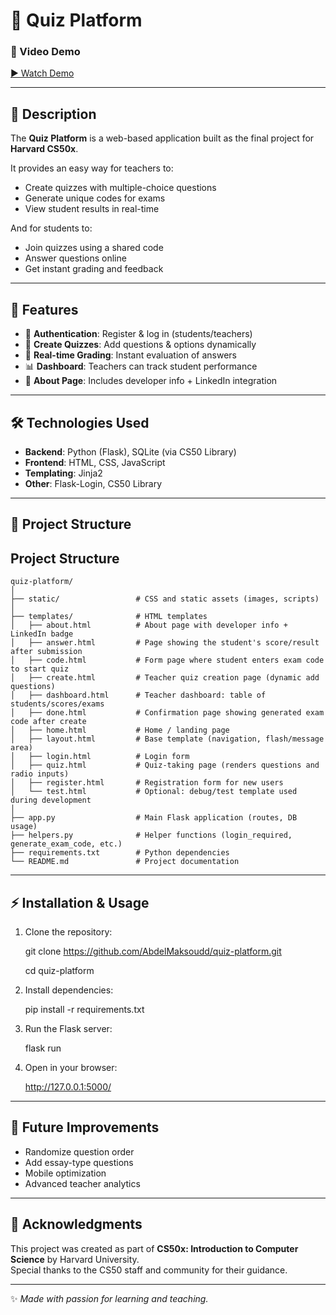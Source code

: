 # 📘 Quiz Platform

### 🎥 Video Demo  
[▶️ Watch Demo](https://youtu.be/c2fNxOZYqSU)

---

## 📝 Description
The **Quiz Platform** is a web-based application built as the final project for **Harvard CS50x**.  

It provides an easy way for teachers to:
- Create quizzes with multiple-choice questions  
- Generate unique codes for exams  
- View student results in real-time  

And for students to:
- Join quizzes using a shared code  
- Answer questions online  
- Get instant grading and feedback  

---

## 🚀 Features
- 🔑 **Authentication**: Register & log in (students/teachers)  
- 📝 **Create Quizzes**: Add questions & options dynamically  
- 🎯 **Real-time Grading**: Instant evaluation of answers  
- 📊 **Dashboard**: Teachers can track student performance  
- 👤 **About Page**: Includes developer info + LinkedIn integration  

---

## 🛠️ Technologies Used
- **Backend**: Python (Flask), SQLite (via CS50 Library)  
- **Frontend**: HTML, CSS, JavaScript  
- **Templating**: Jinja2  
- **Other**: Flask-Login, CS50 Library  

---

## 📂 Project Structure
## Project Structure

```plaintext
quiz-platform/  
│  
├── static/                 # CSS and static assets (images, scripts)  
│  
├── templates/              # HTML templates  
│   ├── about.html          # About page with developer info + LinkedIn badge  
│   ├── answer.html         # Page showing the student's score/result after submission  
│   ├── code.html           # Form page where student enters exam code to start quiz  
│   ├── create.html         # Teacher quiz creation page (dynamic add questions)  
│   ├── dashboard.html      # Teacher dashboard: table of students/scores/exams  
│   ├── done.html           # Confirmation page showing generated exam code after create  
│   ├── home.html           # Home / landing page  
│   ├── layout.html         # Base template (navigation, flash/message area)  
│   ├── login.html          # Login form  
│   ├── quiz.html           # Quiz-taking page (renders questions and radio inputs)  
│   ├── register.html       # Registration form for new users  
│   └── test.html           # Optional: debug/test template used during development  
│  
├── app.py                  # Main Flask application (routes, DB usage)  
├── helpers.py              # Helper functions (login_required, generate_exam_code, etc.)  
├── requirements.txt        # Python dependencies  
└── README.md               # Project documentation
```  
---

## ⚡ Installation & Usage
1. Clone the repository:
   
   git clone https://github.com/AbdelMaksoudd/quiz-platform.git
   
   cd quiz-platform

3. Install dependencies:
   
   pip install -r requirements.txt

5. Run the Flask server:
   
   flask run

7. Open in your browser:
   
   http://127.0.0.1:5000/

---

## 🔮 Future Improvements
- Randomize question order  
- Add essay-type questions  
- Mobile optimization  
- Advanced teacher analytics  

---

## 🙌 Acknowledgments
This project was created as part of **CS50x: Introduction to Computer Science** by Harvard University.  
Special thanks to the CS50 staff and community for their guidance.  

---

✨ *Made with passion for learning and teaching.*

